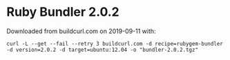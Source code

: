 # Ruby Bundler 2.0.2

Downloaded from buildcurl.com on 2019-09-11 with:

```
curl -L --get --fail --retry 3 buildcurl.com -d recipe=rubygem-bundler -d version=2.0.2 -d target=ubuntu:12.04 -o "bundler-2.0.2.tgz"
```
